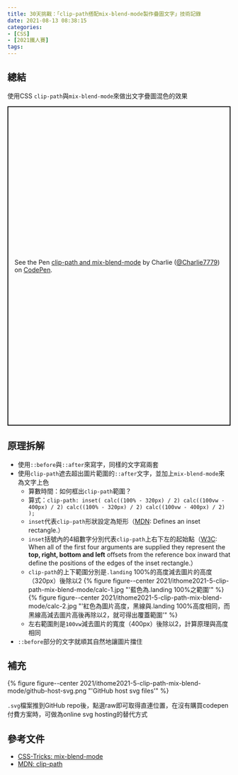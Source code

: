```yaml
---
title: 30天挑戰：「clip-path搭配mix-blend-mode製作疊圖文字」技術記錄
date: 2021-08-13 08:38:15
categories:
- [CSS]
- [2021鐵人賽]
tags:
---
```


## 總結

使用CSS `clip-path`與`mix-blend-mode`來做出文字疊圖混色的效果

<p class="codepen" data-height="720" data-theme-id="dark" data-default-tab="result" data-slug-hash="BaRbZYq" data-user="Charlie7779" style="height: 720px; box-sizing: border-box; display: flex; align-items: center; justify-content: center; border: 2px solid; margin: 1em 0; padding: 1em;">
  <span>See the Pen <a href="https://codepen.io/Charlie7779/pen/BaRbZYq">
  clip-path and mix-blend-mode</a> by Charlie (<a href="https://codepen.io/Charlie7779">@Charlie7779</a>)
  on <a href="https://codepen.io">CodePen</a>.</span>
</p>
<script async src="https://cpwebassets.codepen.io/assets/embed/ei.js"></script>


## 原理拆解
- 使用`::before`與`::after`來寫字，同樣的文字寫兩套
- 使用`clip-path`遮去超出圖片範圍的`::after`文字，並加上`mix-blend-mode`來為文字上色
  - 算數時間：如何框出`clip-path`範圍？
  - 算式：`clip-path: inset( calc((100% - 320px) / 2) calc((100vw - 400px) / 2) calc((100% - 320px) / 2) calc((100vw - 400px) / 2) );`
  - `inset`代表`clip-path`形狀設定為矩形（[MDN](https://developer.mozilla.org/en-US/docs/Web/CSS/clip-path#values): Defines an inset rectangle.）
  - `inset`括號內的4組數字分別代表`clip-path`上右下左的起始點（[W3C](https://drafts.csswg.org/css-shapes-1/#supported-basic-shapes): When all of the first four arguments are supplied they represent the **top, right, bottom and left** offsets from the reference box inward that define the positions of the edges of the inset rectangle.）
  - `clip-path`的上下範圍分別是`.landing` 100%的高度減去圖片的高度（320px）後除以2
  {% figure figure--center 2021/ithome2021-5-clip-path-mix-blend-mode/calc-1.jpg "'藍色為.landing 100%之範圍'" %}
  {% figure figure--center 2021/ithome2021-5-clip-path-mix-blend-mode/calc-2.jpg "'紅色為圖片高度，黑線與.landing 100%高度相同，而黑線高減去圖片高後再除以2，就可得出覆蓋範圍'" %}
  - 左右範圍則是`100vw`減去圖片的寬度（400px）後除以2，計算原理與高度相同
- `::before`部分的文字就順其自然地讓圖片擋住

## 補充
{% figure figure--center 2021/ithome2021-5-clip-path-mix-blend-mode/github-host-svg.png "'GitHub host svg files'" %}

`.svg`檔案推到GitHub repo後，點選raw即可取得直連位置，在沒有購買codepen付費方案時，可做為online svg hosting的替代方式


## 參考文件
- [CSS-Tricks: mix-blend-mode](https://css-tricks.com/almanac/properties/m/mix-blend-mode/)
- [MDN: clip-path](https://developer.mozilla.org/en-US/docs/Web/CSS/clip-path)